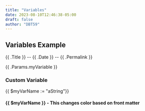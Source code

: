 ```yaml
---
title: "Variables"
date: 2023-08-10T12:46:38-05:00
draft: false
author: "DBT59"
---
```


## Variables Example

{{ .Title }} -- {{ .Date }} -- {{ .Permalink }}

  
{{ .Params.myVariable }}

### Custom Variable

{{ $myVarName := "aString"}}

#### {{ $myVarName }} - This changes color based on front matter